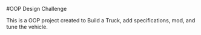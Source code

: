#OOP Design Challenge

This is a OOP project created to Build a Truck, add specifications, mod, and tune the vehicle. 
